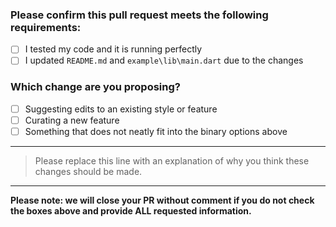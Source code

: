<!-- Thank you for contributing! -->
### Please confirm this pull request meets the following requirements:

- [ ] I tested my code and it is running perfectly
- [ ] I updated `README.md` and `example\lib\main.dart` due to the changes

### Which change are you proposing?

  - [ ] Suggesting edits to an existing style or feature
  - [ ] Curating a new feature
  - [ ] Something that does not neatly fit into the binary options above

---

> Please replace this line with an explanation of why you think these changes should be made.

---

**Please note: we will close your PR without comment if you do not check the boxes above and provide ALL requested information.**